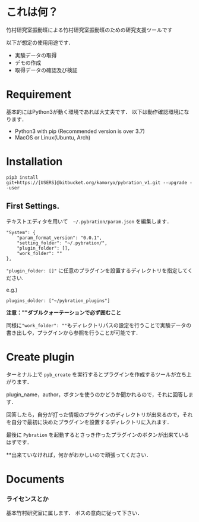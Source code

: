 # これは何？

竹村研究室振動班による竹村研究室振動班のための研究支援ツールです  

以下が想定の使用用途です．  

* 実験データの取得
* デモの作成
* 取得データの確認及び検証

# Requirement

基本的にはPython3が動く環境であれば大丈夫です．
以下は動作確認環境になります．

* Python3 with pip (Recommended version is over 3.7)
* MacOS or Linux(Ubuntu, Arch)

# Installation

    pip3 install git+https://[USERS]@bitbucket.org/kamoryo/pybration_v1.git --upgrade --user

## First Settings.

テキストエディタを用いて　`~/.pybration/param.json` を編集します．

    "System": {
        "param_format_version": "0.0.1",
        "setting_folder": "~/.pybration/",
        "plugin_folder": [],
        "work_folder": ""
    },

`"plugin_folder: []"` に任意のプラグインを設置するディレクトリを指定してください.  

e.g.)  

   `plugins_dolder: ["~/pybration_plugins"]`

**注意：""ダブルクォーテーションで必ず囲むこと**  

同様に`"work_folder": ""`もディレクトリパスの設定を行うことで実験データの書き出しや，プラグインから参照を行うことが可能です．  


# Create plugin

ターミナル上で `pyb_create` を実行するとプラグインを作成するツールが立ち上がります．

plugin_name，author，ボタンを使うのかどうか聞かれるので，それに回答します．

回答したら，自分が打った情報のプラグインのディレクトリが出来るので，それを自分で最初に決めたプラグインを設置するディレクトリに入れます．

最後に `Pybration` を起動するとさっき作ったプラグインのボタンが出来ているはずです．

**出来ていなければ，何かがおかしいので頑張ってください．


# Documents



### ライセンスとか ###
 
基本竹村研究室に属します．
ボスの意向に従って下さい．
